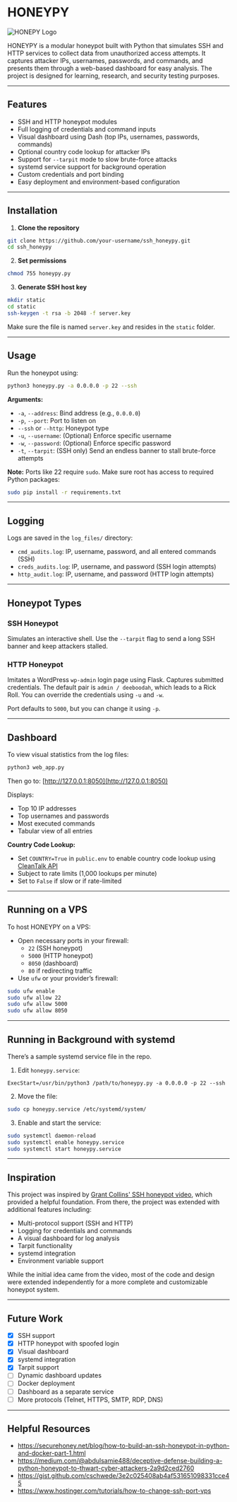 # HONEYPY

![HONEPY Logo](/assets/images/honeypy-logo-black-text.png)

HONEYPY is a modular honeypot built with Python that simulates SSH and HTTP services to collect data from unauthorized access attempts. It captures attacker IPs, usernames, passwords, and commands, and presents them through a web-based dashboard for easy analysis. The project is designed for learning, research, and security testing purposes.

---

## Features

- SSH and HTTP honeypot modules
- Full logging of credentials and command inputs
- Visual dashboard using Dash (top IPs, usernames, passwords, commands)
- Optional country code lookup for attacker IPs
- Support for `--tarpit` mode to slow brute-force attacks
- systemd service support for background operation
- Custom credentials and port binding
- Easy deployment and environment-based configuration

---

## Installation

1. **Clone the repository**

```bash
git clone https://github.com/your-username/ssh_honeypy.git
cd ssh_honeypy
```

2. **Set permissions**

```bash
chmod 755 honeypy.py
```

3. **Generate SSH host key**

```bash
mkdir static
cd static
ssh-keygen -t rsa -b 2048 -f server.key
```

Make sure the file is named `server.key` and resides in the `static` folder.

---

## Usage

Run the honeypot using:

```bash
python3 honeypy.py -a 0.0.0.0 -p 22 --ssh
```

**Arguments:**
- `-a`, `--address`: Bind address (e.g., `0.0.0.0`)
- `-p`, `--port`: Port to listen on
- `--ssh` or `--http`: Honeypot type
- `-u`, `--username`: (Optional) Enforce specific username
- `-w`, `--password`: (Optional) Enforce specific password
- `-t`, `--tarpit`: (SSH only) Send an endless banner to stall brute-force attempts

**Note:** Ports like 22 require `sudo`. Make sure root has access to required Python packages:

```bash
sudo pip install -r requirements.txt
```

---

## Logging

Logs are saved in the `log_files/` directory:

- `cmd_audits.log`: IP, username, password, and all entered commands (SSH)
- `creds_audits.log`: IP, username, and password (SSH login attempts)
- `http_audit.log`: IP, username, and password (HTTP login attempts)

---

## Honeypot Types

### SSH Honeypot

Simulates an interactive shell. Use the `--tarpit` flag to send a long SSH banner and keep attackers stalled.

### HTTP Honeypot

Imitates a WordPress `wp-admin` login page using Flask. Captures submitted credentials. The default pair is `admin / deeboodah`, which leads to a Rick Roll. You can override the credentials using `-u` and `-w`.

Port defaults to `5000`, but you can change it using `-p`.

---

## Dashboard

To view visual statistics from the log files:

```bash
python3 web_app.py
```

Then go to: [http://127.0.0.1:8050](http://127.0.0.1:8050)

Displays:
- Top 10 IP addresses
- Top usernames and passwords
- Most executed commands
- Tabular view of all entries

**Country Code Lookup:**
- Set `COUNTRY=True` in `public.env` to enable country code lookup using [CleanTalk API](https://cleantalk.org/help/api-ip-info-country-code)
- Subject to rate limits (1,000 lookups per minute)
- Set to `False` if slow or if rate-limited

---

## Running on a VPS

To host HONEYPY on a VPS:

- Open necessary ports in your firewall:
  - `22` (SSH honeypot)
  - `5000` (HTTP honeypot)
  - `8050` (dashboard)
  - `80` if redirecting traffic
- Use `ufw` or your provider’s firewall:

```bash
sudo ufw enable
sudo ufw allow 22
sudo ufw allow 5000
sudo ufw allow 8050
```

---

## Running in Background with systemd

There’s a sample systemd service file in the repo.

1. Edit `honeypy.service`:

```
ExecStart=/usr/bin/python3 /path/to/honeypy.py -a 0.0.0.0 -p 22 --ssh
```

2. Move the file:

```bash
sudo cp honeypy.service /etc/systemd/system/
```

3. Enable and start the service:

```bash
sudo systemctl daemon-reload
sudo systemctl enable honeypy.service
sudo systemctl start honeypy.service
```

---

## Inspiration

This project was inspired by [Grant Collins' SSH honeypot video](https://youtu.be/tyKyLhcKgNo), which provided a helpful foundation. From there, the project was extended with additional features including:

- Multi-protocol support (SSH and HTTP)
- Logging for credentials and commands
- A visual dashboard for log analysis
- Tarpit functionality
- systemd integration
- Environment variable support

While the initial idea came from the video, most of the code and design were extended independently for a more complete and customizable honeypot system.

---

## Future Work

- [x] SSH support
- [x] HTTP honeypot with spoofed login
- [x] Visual dashboard
- [x] systemd integration
- [x] Tarpit support
- [ ] Dynamic dashboard updates
- [ ] Docker deployment
- [ ] Dashboard as a separate service
- [ ] More protocols (Telnet, HTTPS, SMTP, RDP, DNS)

---

## Helpful Resources

- https://securehoney.net/blog/how-to-build-an-ssh-honeypot-in-python-and-docker-part-1.html
- https://medium.com/@abdulsamie488/deceptive-defense-building-a-python-honeypot-to-thwart-cyber-attackers-2a9d2ced2760
- https://gist.github.com/cschwede/3e2c025408ab4af531651098331cce45
- https://www.hostinger.com/tutorials/how-to-change-ssh-port-vps
